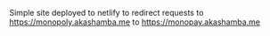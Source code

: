Simple site deployed to netlify to redirect requests to https://monopoly.akashamba.me to https://monopay.akashamba.me
